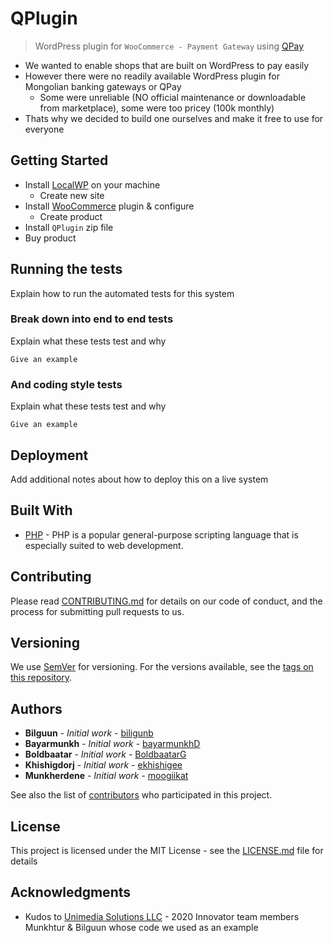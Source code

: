 # QPlugin

> WordPress plugin for `WooCommerce - Payment Gateway` using [QPay](https://qpay.mn/)

- We wanted to enable shops that are built on WordPress to pay easily
- However there were no readily available WordPress plugin for Mongolian banking gateways or QPay
  - Some were unreliable (NO official maintenance or downloadable from marketplace), some were too pricey (100k monthly)
- Thats why we decided to build one ourselves and make it free to use for everyone

## Getting Started

- Install [LocalWP](https://localwp.com/) on your machine
  - Create new site
- Install [WooCommerce](https://woocommerce.com/) plugin & configure
  - Create product
- Install `QPlugin` zip file
- Buy product

## Running the tests

Explain how to run the automated tests for this system

### Break down into end to end tests

Explain what these tests test and why

```
Give an example
```

### And coding style tests

Explain what these tests test and why

```
Give an example
```

## Deployment

Add additional notes about how to deploy this on a live system

## Built With

* [PHP](https://www.php.net/) - PHP is a popular general-purpose scripting language that is especially suited to web development.

## Contributing

Please read [CONTRIBUTING.md]() for details on our code of conduct, and the process for submitting pull requests to us.

## Versioning

We use [SemVer](http://semver.org/) for versioning. For the versions available, see the [tags on this repository](https://github.com/your/project/tags). 

## Authors

* **Bilguun** - *Initial work* - [biligunb](https://github.com/biligunb)
* **Bayarmunkh** - *Initial work* - [bayarmunkhD](https://github.com/bayarmunkhD)
* **Boldbaatar** - *Initial work* - [BoldbaatarG](https://github.com/BoldbaatarG)
* **Khishigdorj** - *Initial work* - [ekhishigee](https://github.com/ekhishigee)
* **Munkherdene** - *Initial work* - [moogiikat](https://github.com/moogiikat)

See also the list of [contributors](https://github.com/your/project/contributors) who participated in this project.

## License

This project is licensed under the MIT License - see the [LICENSE.md](LICENSE.md) file for details

## Acknowledgments

* Kudos to [Unimedia Solutions LLC](https://unimedia.mn/) - 2020 Innovator team members Munkhtur & Bilguun whose code we used as an example

